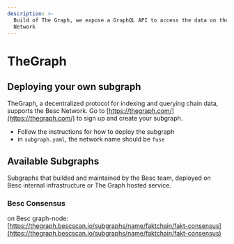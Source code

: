 ```yaml
---
description: >-
  Build of The Graph, we expose a GraphQL API to access the data on the Besc
  Network
---
```


# TheGraph

## Deploying your own subgraph

TheGraph, a decentralized protocol for indexing and querying chain data, supports the Besc Network. Go to [https://thegraph.com/](https://thegraph.com/) to sign up and create your subgraph.

* Follow the instructions for how to deploy the subgraph
* in `subgraph.yaml`, the network name should be `fuse`

## Available Subgraphs

Subgraphs that builded and maintained by the Besc team, deployed on Besc internal infrastructure or The Graph hosted service.

### Besc Consensus

on Besc graph-node: [https://thegraph.bescscan.io/subgraphs/name/faktchain/fakt-consensus](https://thegraph.bescscan.io/subgraphs/name/faktchain/fakt-consensus)

